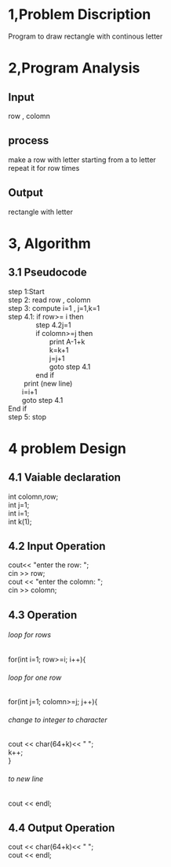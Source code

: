 # 1,Problem Discription
Program to draw rectangle with continous letter
# 2,Program Analysis
## Input
row , colomn
## process
make a row with letter starting from a to letter </br>
repeat it for row times 
## Output
rectangle with letter
# 3, Algorithm
## 3.1 Pseudocode
step 1:Start </br>
step 2: read row , colomn </br>
step 3: compute i=1 , j=1,k=1 </br>
step 4.1: if row>= i then </br>
&emsp;&emsp;&emsp;&emsp;step 4.2j=1</br>
&emsp;&emsp;&emsp;&emsp;if colomn>=j then </br>
&emsp;&emsp;&emsp;&emsp;&emsp;&emsp;print A-1+k </br>
&emsp;&emsp;&emsp;&emsp;&emsp;&emsp;k=k+1 </br>
&emsp;&emsp;&emsp;&emsp;&emsp;&emsp;j=j+1 </br>
&emsp;&emsp;&emsp;&emsp;&emsp;&emsp;goto step 4.1 </br>
&emsp;&emsp;&emsp;&emsp;end if</br>
&emsp;&emsp; print (new line)</br>
&emsp;&emsp;i=i+1 </br>
&emsp;&emsp;goto step 4.1 </br>
End if</br>
step 5: stop
# 4 problem Design 
## 4.1 Vaiable declaration
int colomn,row;</br>
int j=1;</br>
int i=1; </br>
int k(1);
## 4.2 Input Operation
cout<< "enter the row: "; </br>
cin >> row;</br>
cout << "enter the colomn: ";</br>
cin >> colomn;
## 4.3 Operation
###### loop for rows
for(int i=1; row>=i; i++){
###### loop for one row 
for(int j=1; colomn>=j; j++){ </br>
###### change to integer to character
cout << char(64+k)<< " ";</br>
k++; </br>
     }
###### to new line
cout << endl;
## 4.4 Output Operation
cout << char(64+k)<< " ";</br>
cout << endl;

